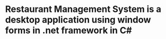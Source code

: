 # Restaurant Management System is a desktop application using window forms in .net framework in C#  
 
